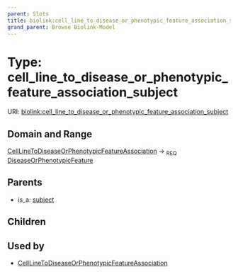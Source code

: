 ```yaml
---
parent: Slots
title: biolink:cell_line_to_disease_or_phenotypic_feature_association_subject
grand_parent: Browse Biolink-Model
---
```


# Type: cell_line_to_disease_or_phenotypic_feature_association_subject




URI: [biolink:cell_line_to_disease_or_phenotypic_feature_association_subject](https://w3id.org/biolink/vocab/cell_line_to_disease_or_phenotypic_feature_association_subject)

## Domain and Range

[CellLineToDiseaseOrPhenotypicFeatureAssociation](CellLineToDiseaseOrPhenotypicFeatureAssociation.md) ->  <sub>REQ</sub> [DiseaseOrPhenotypicFeature](DiseaseOrPhenotypicFeature.md)

## Parents

 *  is_a: [subject](subject.md)

## Children


## Used by

 * [CellLineToDiseaseOrPhenotypicFeatureAssociation](CellLineToDiseaseOrPhenotypicFeatureAssociation.md)
